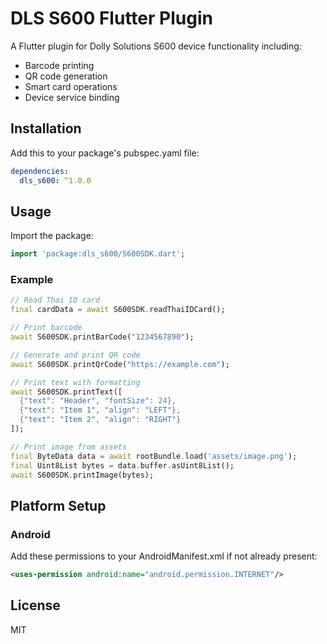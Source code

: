 # DLS S600 Flutter Plugin

A Flutter plugin for Dolly Solutions S600 device functionality including:

- Barcode printing
- QR code generation
- Smart card operations
- Device service binding

## Installation

Add this to your package's pubspec.yaml file:

```yaml
dependencies:
  dls_s600: ^1.0.0
```

## Usage

Import the package:

```dart
import 'package:dls_s600/S600SDK.dart';
```

### Example

```dart
// Read Thai ID card
final cardData = await S600SDK.readThaiIDCard();

// Print barcode
await S600SDK.printBarCode("1234567890");

// Generate and print QR code 
await S600SDK.printQrCode("https://example.com");

// Print text with formatting
await S600SDK.printText([
  {"text": "Header", "fontSize": 24},
  {"text": "Item 1", "align": "LEFT"},
  {"text": "Item 2", "align": "RIGHT"}
]);

// Print image from assets
final ByteData data = await rootBundle.load('assets/image.png');
final Uint8List bytes = data.buffer.asUint8List();
await S600SDK.printImage(bytes);
```

## Platform Setup

### Android

Add these permissions to your AndroidManifest.xml if not already present:

```xml
<uses-permission android:name="android.permission.INTERNET"/>
```

## License

MIT
